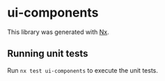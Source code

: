 # ui-components

This library was generated with [Nx](https://nx.dev).

## Running unit tests

Run `nx test ui-components` to execute the unit tests.
